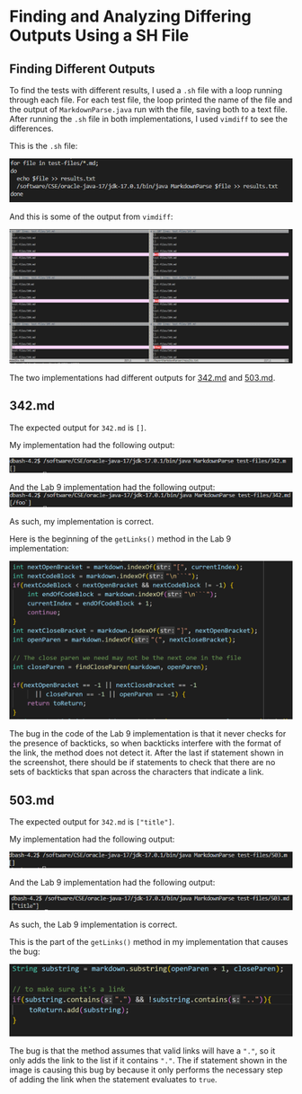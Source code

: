 # Finding and Analyzing Differing Outputs Using a SH File

## Finding Different Outputs

To find the tests with different results, I used a `.sh` file with a loop running through each file. For each test file, the loop printed the name of the file and the output of `MarkdownParse.java` run with the file, saving both to a text file. After running the `.sh` file in both implementations, I used `vimdiff` to see the differences.

This is the `.sh` file:

![](script.png)

And this is some of the output from `vimdiff`:

![](ActualVimdiff.png)

The two implementations had different outputs for [342.md](https://autecht.github.io/cse15l-lab-reports/342.html) and [503.md](https://autecht.github.io/cse15l-lab-reports/503.html).


## 342.md

The expected output for `342.md` is `[]`. 

My implementation had the following output:

![](My342.png)


And the Lab 9 implementation had the following output:
![](Their342.png)

As such, my implementation is correct.

Here is the beginning of the `getLinks()` method in the Lab 9 implementation:

![](tmdp.png)

The bug in the code of the Lab 9 implementation is that it never checks for the presence of backticks, so when backticks interfere with the format of the link, the method does not detect it. After the last if statement shown in the screenshot, there should be if statements to check that there are no sets of backticks that span across the characters that indicate a link.


## 503.md

The expected output for `342.md` is `["title"]`. 

My implementation had the following output:

![](My503.png)

And the Lab 9 implementation had the following output:

![](Their503.png)

As such, the Lab 9 implementation is correct.

This is the part of the `getLinks()` method in my implementation that causes the bug: 

![](mmdp.png)

The bug is that the method assumes that valid links will have a `"."`, so it only adds the link to the list if it contains `"."`. The if statement shown in the image is causing this bug by because it only performs the necessary step of adding the link when the statement evaluates to `true`.

